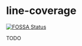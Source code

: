 # line-coverage

[![FOSSA Status](https://app.fossa.com/api/projects/git%2Bgithub.com%2FLiu-Chunhui%2Fline-coverage.svg?type=shield)](https://app.fossa.com/projects/git%2Bgithub.com%2FLiu-Chunhui%2Fline-coverage?ref=badge_shield)

TODO
